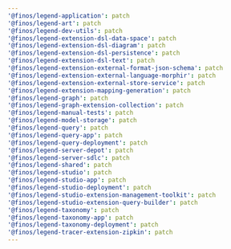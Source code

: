```yaml
---
'@finos/legend-application': patch
'@finos/legend-art': patch
'@finos/legend-dev-utils': patch
'@finos/legend-extension-dsl-data-space': patch
'@finos/legend-extension-dsl-diagram': patch
'@finos/legend-extension-dsl-persistence': patch
'@finos/legend-extension-dsl-text': patch
'@finos/legend-extension-external-format-json-schema': patch
'@finos/legend-extension-external-language-morphir': patch
'@finos/legend-extension-external-store-service': patch
'@finos/legend-extension-mapping-generation': patch
'@finos/legend-graph': patch
'@finos/legend-graph-extension-collection': patch
'@finos/legend-manual-tests': patch
'@finos/legend-model-storage': patch
'@finos/legend-query': patch
'@finos/legend-query-app': patch
'@finos/legend-query-deployment': patch
'@finos/legend-server-depot': patch
'@finos/legend-server-sdlc': patch
'@finos/legend-shared': patch
'@finos/legend-studio': patch
'@finos/legend-studio-app': patch
'@finos/legend-studio-deployment': patch
'@finos/legend-studio-extension-management-toolkit': patch
'@finos/legend-studio-extension-query-builder': patch
'@finos/legend-taxonomy': patch
'@finos/legend-taxonomy-app': patch
'@finos/legend-taxonomy-deployment': patch
'@finos/legend-tracer-extension-zipkin': patch
---
```

